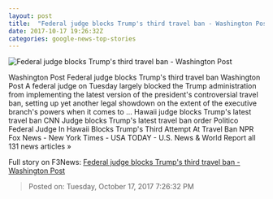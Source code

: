 ```yaml
---
layout: post
title:  "Federal judge blocks Trump's third travel ban - Washington Post"
date: 2017-10-17 19:26:32Z
categories: google-news-top-stories
---
```


![Federal judge blocks Trump's third travel ban - Washington Post](https://img.washingtonpost.com/rf/image_1484w/2010-2019/WashingtonPost/2017/10/11/National-Security/Images/06225290.jpg?t=20170517)

Washington Post Federal judge blocks Trump's third travel ban Washington Post A federal judge on Tuesday largely blocked the Trump administration from implementing the latest version of the president's controversial travel ban, setting up yet another legal showdown on the extent of the executive branch's powers when it comes to ... Hawaii judge blocks Trump's latest travel ban CNN Judge blocks Trump's latest travel ban order Politico Federal Judge In Hawaii Blocks Trump's Third Attempt At Travel Ban NPR Fox News - New York Times - USA TODAY - U.S. News & World Report all 131 news articles »


Full story on F3News: [Federal judge blocks Trump's third travel ban - Washington Post](http://www.f3nws.com/n/pKUJVE)

> Posted on: Tuesday, October 17, 2017 7:26:32 PM
